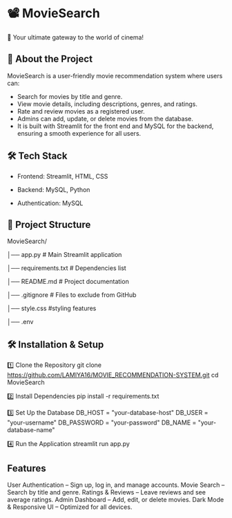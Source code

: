 
# 📽️ MovieSearch 
🚀 Your ultimate gateway to the world of cinema!

## 📌 About the Project 
MovieSearch is a user-friendly movie recommendation system where users can:

- Search for movies by title and genre.
- View movie details, including descriptions, genres, and ratings.
- Rate and review movies as a registered user.
- Admins can add, update, or delete movies from the database.
- It is built with Streamlit for the front end and MySQL for the backend, ensuring a smooth experience for all users.

## 🛠️ Tech Stack
- Frontend: Streamlit, HTML, CSS

- Backend: MySQL, Python

- Authentication: MySQL

## 📂 Project Structure 
MovieSearch/


│── app.py # Main Streamlit application


│── requirements.txt # Dependencies list


│── README.md # Project documentation 


│── .gitignore # Files to exclude from GitHub


│── style.css #styling features


│── .env

## 🛠️ Installation & Setup 
1️⃣ Clone the Repository 
git clone https://github.com/LAMIYA16/MOVIE_RECOMMENDATION-SYSTEM.git
cd MovieSearch

2️⃣ Install Dependencies 
pip install -r requirements.txt

3️⃣ Set Up the Database
 DB_HOST = "your-database-host" 
 DB_USER = "your-username" 
 DB_PASSWORD = "your-password" 
 DB_NAME = "your-database-name"

4️⃣ Run the Application 
streamlit run app.py


## Features

User Authentication – Sign up, log in, and manage accounts.
Movie Search – Search by title and genre.
Ratings & Reviews – Leave reviews and see average ratings.
Admin Dashboard – Add, edit, or delete movies.
Dark Mode & Responsive UI – Optimized for all devices.

